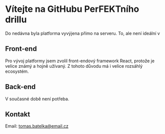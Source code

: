 # Vítejte na GitHubu PerFEKTního drillu
Do nedávna byla platforma vyvýjena přímo na serveru. To, ale není ideální v

## Front-end
Pro vývoj platformy jsem zvolil front-endový framework React, protože je velice známý a hojně užívaný. Z tohoto důvodu má i velice rozsáhlý ecosystém.

## Back-end
V současné době není potřeba.

## Kontakt
Email: [tomas.batelka@email.cz](mailto:tomas.batelka@email.cz)
